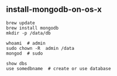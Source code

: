 ## install-mongodb-on-os-x

```
brew update
brew install mongodb
mkdir -p /data/db

whoami  # admin
sudo chown -R  admin /data
mongod  # sudo
 
show dbs 
use somedbname  # create or use database
```
 

[install-mongodb-on-osx]:https://docs.mongodb.com/manual/tutorial/install-mongodb-on-os-x/